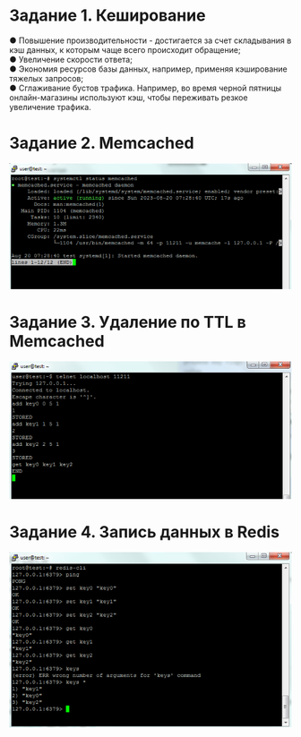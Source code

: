 # Задание 1. Кеширование
● Повышение производительности - достигается за счет складывания в кэш данных, к которым чаще всего происходит обращение;    
● Увеличение скорости ответа;    
● Экономия ресурсов базы данных, например, применяя кэширование тяжелых запросов;    
● Сглаживание бустов трафика. Например, во время черной пятницы онлайн-магазины используют кэш, чтобы переживать резкое увеличение трафика.
# Задание 2. Memcached
![](https://github.com/OlgaLesnykh/screenshots/blob/main/Caching_001.png)
# Задание 3. Удаление по TTL в Memcached
![](https://github.com/OlgaLesnykh/screenshots/blob/main/Caching_002.png)
# Задание 4. Запись данных в Redis
![](https://github.com/OlgaLesnykh/screenshots/blob/main/Caching_003.png)
